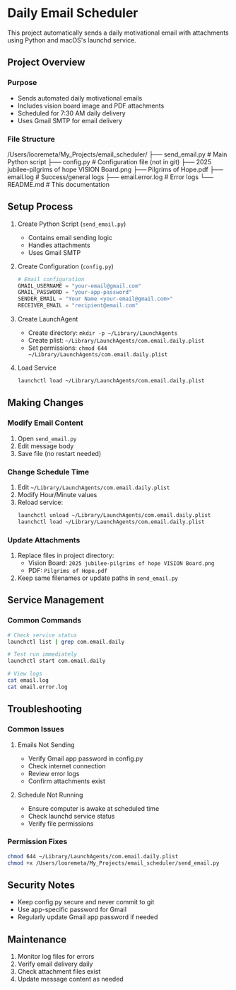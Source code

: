 # Daily Email Scheduler

This project automatically sends a daily motivational email with attachments using Python and macOS's launchd service.

## Project Overview

### Purpose
- Sends automated daily motivational emails
- Includes vision board image and PDF attachments
- Scheduled for 7:30 AM daily delivery
- Uses Gmail SMTP for email delivery

### File Structure
/Users/looremeta/My_Projects/email_scheduler/
├── send_email.py              # Main Python script
├── config.py                  # Configuration file (not in git)
├── 2025 jubilee-pilgrims of hope VISION Board.png
├── Pilgrims of Hope.pdf
├── email.log                  # Success/general logs
├── email.error.log           # Error logs
└── README.md                 # This documentation

## Setup Process

1. Create Python Script (`send_email.py`)
   - Contains email sending logic
   - Handles attachments
   - Uses Gmail SMTP

2. Create Configuration (`config.py`)
   ```python
   # Email configuration
   GMAIL_USERNAME = "your-email@gmail.com"
   GMAIL_PASSWORD = "your-app-password"
   SENDER_EMAIL = "Your Name <your-email@gmail.com>"
   RECEIVER_EMAIL = "recipient@email.com"
   ```

3. Create LaunchAgent
   - Create directory: `mkdir -p ~/Library/LaunchAgents`
   - Create plist: `~/Library/LaunchAgents/com.email.daily.plist`
   - Set permissions: `chmod 644 ~/Library/LaunchAgents/com.email.daily.plist`

4. Load Service
   ```bash
   launchctl load ~/Library/LaunchAgents/com.email.daily.plist
   ```

## Making Changes

### Modify Email Content
1. Open `send_email.py`
2. Edit message body
3. Save file (no restart needed)

### Change Schedule Time
1. Edit `~/Library/LaunchAgents/com.email.daily.plist`
2. Modify Hour/Minute values
3. Reload service:
   ```bash
   launchctl unload ~/Library/LaunchAgents/com.email.daily.plist
   launchctl load ~/Library/LaunchAgents/com.email.daily.plist
   ```

### Update Attachments
1. Replace files in project directory:
   - Vision Board: `2025 jubilee-pilgrims of hope VISION Board.png`
   - PDF: `Pilgrims of Hope.pdf`
2. Keep same filenames or update paths in `send_email.py`

## Service Management

### Common Commands
```bash
# Check service status
launchctl list | grep com.email.daily

# Test run immediately
launchctl start com.email.daily

# View logs
cat email.log
cat email.error.log
```

## Troubleshooting

### Common Issues
1. Emails Not Sending
   - Verify Gmail app password in config.py
   - Check internet connection
   - Review error logs
   - Confirm attachments exist

2. Schedule Not Running
   - Ensure computer is awake at scheduled time
   - Check launchd service status
   - Verify file permissions

### Permission Fixes
```bash
chmod 644 ~/Library/LaunchAgents/com.email.daily.plist
chmod +x /Users/looremeta/My_Projects/email_scheduler/send_email.py
```

## Security Notes
- Keep config.py secure and never commit to git
- Use app-specific password for Gmail
- Regularly update Gmail app password if needed

## Maintenance
1. Monitor log files for errors
2. Verify email delivery daily
3. Check attachment files exist
4. Update message content as needed